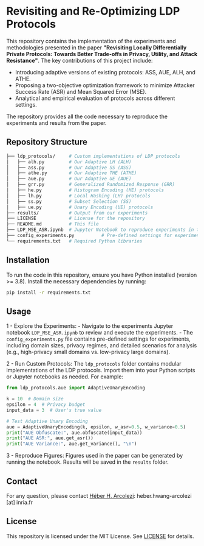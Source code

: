 # Revisiting and Re-Optimizing LDP Protocols
This repository contains the implementation of the experiments and methodologies presented in the paper **"Revisiting Locally Differentially Private Protocols: Towards Better Trade-offs in Privacy, Utility, and Attack Resistance"**. 
The key contributions of this project include:
- Introducing adaptive versions of existing protocols: ASS, AUE, ALH, and ATHE.
- Proposing a two-objective optimization framework to minimize Attacker Success Rate (ASR) and Mean Squared Error (MSE).
- Analytical and empirical evaluation of protocols across different settings.

The repository provides all the code necessary to reproduce the experiments and results from the paper.

## Repository Structure
```bash
├── ldp_protocols/     # Custom implementations of LDP protocols
│   ├── alh.py         # Our Adaptive LH (ALH) 
│   ├── ass.py         # Our Adaptive SS (ASS)
│   ├── athe.py        # Our Adaptive THE (ATHE)
│   ├── aue.py         # Our Adaptive UE (AUE)
│   ├── grr.py         # Generalized Randomized Response (GRR)
│   ├── he.py          # Histogram Encoding (HE) protocols
│   ├── lh.py          # Local Hashing (LH) protocols
│   ├── ss.py          # Subset Selection (SS)
│   ├── ue.py          # Unary Encoding (UE) protocols
├── results/           # Output from our experiments
├── LICENSE            # License for the repository
├── README.md          # This file
├── LDP_MSE_ASR.ipynb  # Jupyter Notebook to reproduce experiments in the paper
├── config_experiments.py		   # Pre-defined settings for experiments
└── requirements.txt   # Required Python libraries
```

## Installation
To run the code in this repository, ensure you have Python installed (version >= 3.8). Install the necessary dependencies by running:

```bash
pip install -r requirements.txt
```

## Usage
1 - Explore the Experiments: 
	- Navigate to the experiments Jupyter notebook ``LDP_MSE_ASR.ipynb`` to review and execute the experiments.
	- The ``config_experiments.py`` file contains pre-defined settings for experiments, including domain sizes, privacy regimes, and detailed scenarios for analysis (e.g., high-privacy small domains vs. low-privacy large domains). 

2 - Run Custom Protocols: The ``ldp_protocols`` folder contains modular implementations of the LDP protocols. Import them into your Python scripts or Jupyter notebooks as needed. For example:

```python
from ldp_protocols.aue import AdaptiveUnaryEncoding

k = 10  # Domain size
epsilon = 4  # Privacy budget
input_data = 3  # User's true value

# Test Adaptive Unary Encoding
aue = AdaptiveUnaryEncoding(k, epsilon, w_asr=0.5, w_variance=0.5)
print("AUE Obfuscate:", aue.obfuscate(input_data))
print("AUE ASR:", aue.get_asr())
print("AUE Variance:", aue.get_variance(), "\n")

```

3 - Reproduce Figures: Figures used in the paper can be generated by running the notebook. Results will be saved in the ``results`` folder.

## Contact
For any question, please contact [Héber H. Arcolezi](https://hharcolezi.github.io/): heber.hwang-arcolezi [at] inria.fr

## License
This repository is licensed under the MIT License. See [LICENSE](https://github.com/hharcolezi/LDP_protocols_reoptimized/blob/main/LICENSE) for details.